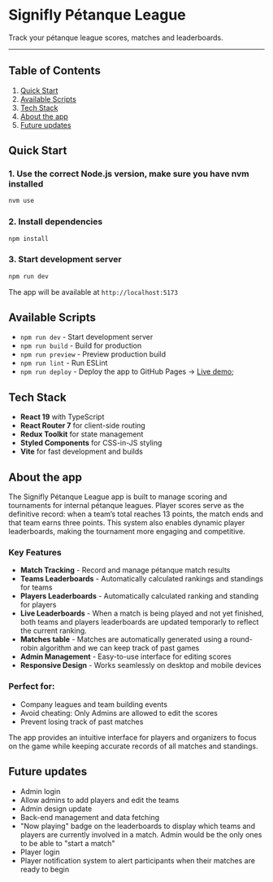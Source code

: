 # Signifly Pétanque League

Track your pétanque league scores, matches and leaderboards.

---

## Table of Contents

1. [Quick Start](#quick-start)
2. [Available Scripts](#available-scripts)
3. [Tech Stack](#tech-stack)
4. [About the app](#about-the-app)
5. [Future updates](#future-updates)

## Quick Start

### 1. Use the correct Node.js version, make sure you have nvm installed

```bash
nvm use
```

### 2. Install dependencies

```bash
npm install
```

### 3. Start development server

```bash
npm run dev
```

The app will be available at `http://localhost:5173`

## Available Scripts

- `npm run dev` - Start development server
- `npm run build` - Build for production
- `npm run preview` - Preview production build
- `npm run lint` - Run ESLint
- `npm run deploy` - Deploy the app to GitHub Pages -> [Live demo](https://ferrarisMat.github.io/s-petanque-lb/);

## Tech Stack

- **React 19** with TypeScript
- **React Router 7** for client-side routing
- **Redux Toolkit** for state management
- **Styled Components** for CSS-in-JS styling
- **Vite** for fast development and builds

## About the app

The Signifly Pétanque League app is built to manage scoring and tournaments for internal pétanque leagues.
Player scores serve as the definitive record: when a team’s total reaches 13 points, the match ends and that team earns three points.
This system also enables dynamic player leaderboards, making the tournament more engaging and competitive.

### Key Features

- **Match Tracking** - Record and manage pétanque match results
- **Teams Leaderboards** - Automatically calculated rankings and standings for teams
- **Players Leaderboards** - Automatically calculated ranking and standing for players
- **Live Leaderboards** - When a match is being played and not yet finished, both teams and players leaderboards are updated temporarly to reflect the current ranking.
- **Matches table** - Matches are automatically generated using a round-robin algorithm and we can keep track of past games
- **Admin Management** - Easy-to-use interface for editing scores
- **Responsive Design** - Works seamlessly on desktop and mobile devices

### Perfect for:

- Company leagues and team building events
- Avoid cheating: Only Admins are allowed to edit the scores
- Prevent losing track of past matches

The app provides an intuitive interface for players and organizers to focus on the game while keeping accurate records of all matches and standings.

## Future updates

- Admin login
- Allow admins to add players and edit the teams
- Admin design update
- Back-end management and data fetching
- "Now playing" badge on the leaderboards to display which teams and players are currently involved in a match. Admin would be the only ones to be able to "start a match"
- Player login
- Player notification system to alert participants when their matches are ready to begin
